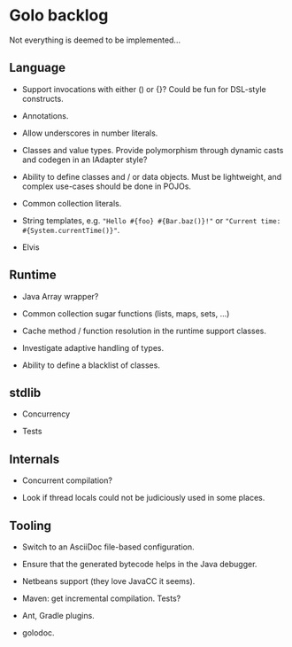 # Golo backlog

Not everything is deemed to be implemented...

## Language

* Support invocations with either () or {}? Could be fun for DSL-style constructs.

* Annotations.

* Allow underscores in number literals.

* Classes and value types. Provide polymorphism through dynamic casts and codegen in an IAdapter
  style?

* Ability to define classes and / or data objects.
  Must be lightweight, and complex use-cases should be done in POJOs.

* Common collection literals.

* String templates, e.g. `"Hello #{foo} #{Bar.baz()}!"` or `"Current time: #{System.currentTime()}"`.

* Elvis

## Runtime

* Java Array wrapper?

* Common collection sugar functions (lists, maps, sets, ...)

* Cache method / function resolution in the runtime support classes.

* Investigate adaptive handling of types.

* Ability to define a blacklist of classes.

## stdlib

* Concurrency

* Tests

## Internals

* Concurrent compilation?

* Look if thread locals could not be judiciously used in some places.

## Tooling

* Switch to an AsciiDoc file-based configuration.

* Ensure that the generated bytecode helps in the Java debugger.

* Netbeans support (they love JavaCC it seems).

* Maven: get incremental compilation. Tests?

* Ant, Gradle plugins.

* golodoc.

